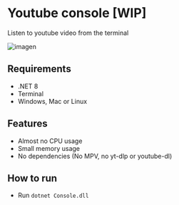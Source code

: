 # Youtube console [WIP]
Listen to youtube video from the terminal

![imagen](https://github.com/user-attachments/assets/ff1ff95a-7b4a-4cc3-930a-ab50af56856c)


## Requirements
- .NET 8
- Terminal
- Windows, Mac or Linux

## Features
- Almost no CPU usage 
- Small memory usage
- No dependencies (No MPV, no yt-dlp or youtube-dl)

## How to run
- Run `dotnet Console.dll`
